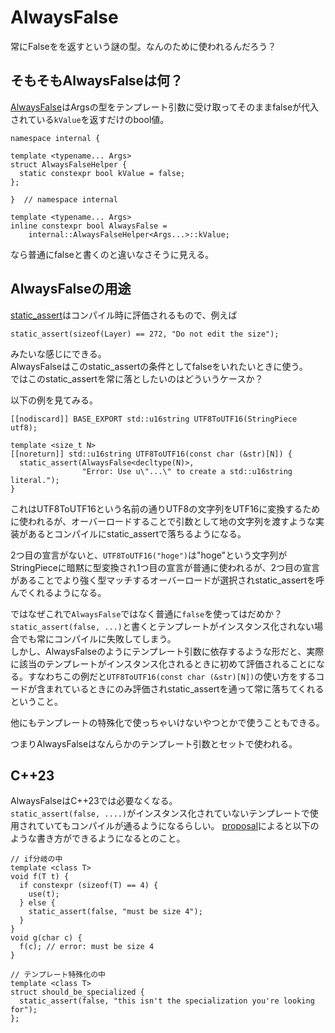 # AlwaysFalse
常にFalseをを返すという謎の型。なんのために使われるんだろう？

## そもそもAlwaysFalseは何？
[AlwaysFalse](https://source.chromium.org/chromium/chromium/src/+/main:base/types/always_false.h)はArgsの型をテンプレート引数に受け取ってそのままfalseが代入されている`kValue`を返すだけのbool値。
```cpp=
namespace internal {

template <typename... Args>
struct AlwaysFalseHelper {
  static constexpr bool kValue = false;
};

}  // namespace internal

template <typename... Args>
inline constexpr bool AlwaysFalse =
    internal::AlwaysFalseHelper<Args...>::kValue;
```

なら普通にfalseと書くのと違いなさそうに見える。

## AlwaysFalseの用途
[static_assert](https://en.cppreference.com/w/c/language/_Static_assert)はコンパイル時に評価されるもので、例えば
```cpp=
static_assert(sizeof(Layer) == 272, "Do not edit the size");
```
みたいな感じにできる。  
AlwaysFalseはこのstatic_assertの条件としてfalseをいれたいときに使う。  
ではこのstatic_assertを常に落としたいのはどういうケースか？

以下の例を見てみる。
```cpp=
[[nodiscard]] BASE_EXPORT std::u16string UTF8ToUTF16(StringPiece utf8);

template <size_t N>
[[noreturn]] std::u16string UTF8ToUTF16(const char (&str)[N]) {
  static_assert(AlwaysFalse<decltype(N)>,
                "Error: Use u\"...\" to create a std::u16string literal.");
}
```
これはUTF8ToUTF16という名前の通りUTF8の文字列をUTF16に変換するために使われるが、オーバーロードすることで引数として地の文字列を渡すような実装があるとコンパイルにstatic_assertで落ちるようになる。

2つ目の宣言がないと、`UTF8ToUTF16("hoge")`は"hoge"という文字列がStringPieceに暗黙に型変換され1つ目の宣言が普通に使われるが、2つ目の宣言があることでより強く型マッチするオーバーロードが選択されstatic_assertを呼んでくれるようになる。

ではなぜこれで`AlwaysFalse`ではなく普通に`false`を使ってはだめか？  
`static_assert(false, ...)`と書くとテンプレートがインスタンス化されない場合でも常にコンパイルに失敗してしまう。  
しかし、AlwaysFalseのようにテンプレート引数に依存するような形だと、実際に該当のテンプレートがインスタンス化されるときに初めて評価されることになる。すなわちこの例だと`UTF8ToUTF16(const char (&str)[N])`の使い方をするコードが含まれているときにのみ評価されstatic_assertを通って常に落ちてくれるということ。

他にもテンプレートの特殊化で使っちゃいけないやつとかで使うこともできる。

つまりAlwaysFalseはなんらかのテンプレート引数とセットで使われる。

## C++23
AlwaysFalseはC++23では必要なくなる。  
`static_assert(false, ....)`がインスタンス化されていないテンプレートで使用されていてもコンパイルが通るようになるらしい。
[proposal](https://www.open-std.org/jtc1/sc22/wg21/docs/papers/2022/p2593r0.html)によると以下のような書き方ができるようになるとのこと。
```cpp=
// if分岐の中
template <class T>
void f(T t) {
  if constexpr (sizeof(T) == 4) {
    use(t);
  } else {
    static_assert(false, "must be size 4");
  }
}
void g(char c) {
  f(c); // error: must be size 4
}

// テンプレート特殊化の中
template <class T>
struct should_be_specialized {
  static_assert(false, "this isn't the specialization you're looking for");
};
```
